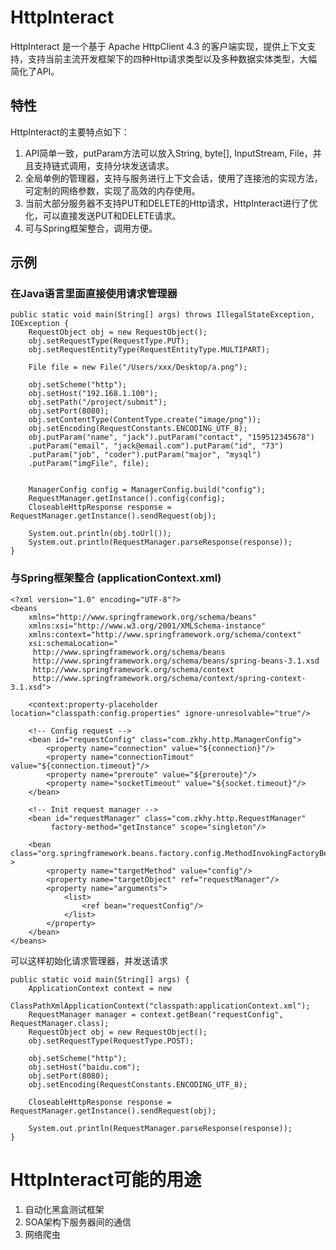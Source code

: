HttpInteract
============

HttpInteract 是一个基于 Apache HttpClient 4.3 的客户端实现，提供上下文支持，支持当前主流开发框架下的四种Http请求类型以及多种数据实体类型，大幅简化了API。



特性
--------------------
HttpInteract的主要特点如下：

1. API简单一致，putParam方法可以放入String, byte[], InputStream, File，并且支持链式调用，支持分块发送请求。
2. 全局单例的管理器，支持与服务进行上下文会话，使用了连接池的实现方法，可定制的网络参数，实现了高效的内存使用。
3. 当前大部分服务器不支持PUT和DELETE的Http请求，HttpInteract进行了优化，可以直接发送PUT和DELETE请求。
4. 可与Spring框架整合，调用方便。


示例
--------------------

### 在Java语言里面直接使用请求管理器

	public static void main(String[] args) throws IllegalStateException, IOException {
		RequestObject obj = new RequestObject();
		obj.setRequestType(RequestType.PUT);
		obj.setRequestEntityType(RequestEntityType.MULTIPART);

		File file = new File("/Users/xxx/Desktop/a.png");

		obj.setScheme("http");
		obj.setHost("192.168.1.100");
		obj.setPath("/project/submit");
		obj.setPort(8080);
		obj.setContentType(ContentType.create("image/png"));
		obj.setEncoding(RequestConstants.ENCODING_UTF_8);
		obj.putParam("name", "jack").putParam("contact", "159512345678")
		.putParam("email", "jack@email.com").putParam("id", "73")
		.putParam("job", "coder").putParam("major", "mysql")
		.putParam("imgFile", file);
		
		
		ManagerConfig config = ManagerConfig.build("config");
		RequestManager.getInstance().config(config);
		CloseableHttpResponse response = RequestManager.getInstance().sendRequest(obj);

		System.out.println(obj.toUrl());
		System.out.println(RequestManager.parseResponse(response));
	}

### 与Spring框架整合 (applicationContext.xml)
	<?xml version="1.0" encoding="UTF-8"?>
	<beans
	    xmlns="http://www.springframework.org/schema/beans"
	    xmlns:xsi="http://www.w3.org/2001/XMLSchema-instance"
	    xmlns:context="http://www.springframework.org/schema/context"
	    xsi:schemaLocation="
	     http://www.springframework.org/schema/beans
	     http://www.springframework.org/schema/beans/spring-beans-3.1.xsd
	     http://www.springframework.org/schema/context
	     http://www.springframework.org/schema/context/spring-context-3.1.xsd">
		
	    <context:property-placeholder location="classpath:config.properties" ignore-unresolvable="true"/>
	    
	    <!-- Config request -->
	    <bean id="requestConfig" class="com.zkhy.http.ManagerConfig">
	        <property name="connection" value="${connection}"/>
	        <property name="connectionTimout" value="${connection.timeout}"/>
	        <property name="preroute" value="${preroute}"/>
	        <property name="socketTimeout" value="${socket.timeout}"/>
	    </bean>
	    
	    <!-- Init request manager -->
	    <bean id="requestManager" class="com.zkhy.http.RequestManager" 
	         factory-method="getInstance" scope="singleton"/>
	         
	    <bean class="org.springframework.beans.factory.config.MethodInvokingFactoryBean" >
	        <property name="targetMethod" value="config"/>
	        <property name="targetObject" ref="requestManager"/>
	        <property name="arguments">
	            <list>
	                <ref bean="requestConfig"/>
	            </list>
	        </property>
	    </bean>
	</beans>

可以这样初始化请求管理器，并发送请求

	public static void main(String[] args) {
		ApplicationContext context = new 
				ClassPathXmlApplicationContext("classpath:applicationContext.xml");
		RequestManager manager = context.getBean("requestConfig", RequestManager.class);
		RequestObject obj = new RequestObject();
		obj.setRequestType(RequestType.POST);

		obj.setScheme("http");
		obj.setHost("baidu.com");
		obj.setPort(8080);
		obj.setEncoding(RequestConstants.ENCODING_UTF_8);
		
		CloseableHttpResponse response = RequestManager.getInstance().sendRequest(obj);
		
		System.out.println(RequestManager.parseResponse(response));
	}

HttpInteract可能的用途
=================
1. 自动化黑盒测试框架
2. SOA架构下服务器间的通信
3. 网络爬虫
